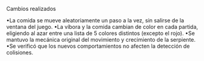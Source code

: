 Cambios realizados

•La comida se mueve aleatoriamente un paso a la vez, sin salirse de la ventana del juego.
•La víbora y la comida cambian de color en cada partida, eligiendo al azar entre una lista de 5 colores distintos (excepto el rojo).
•Se mantuvo la mecánica original del movimiento y crecimiento de la serpiente.
•Se verificó que los nuevos comportamientos no afecten la detección de colisiones.
